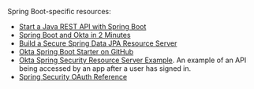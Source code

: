 Spring Boot-specific resources:

* [Start a Java REST API with Spring Boot](https://developer.okta.com/blog/2022/05/25/java-rest-api-spring-boot)
* [Spring Boot and Okta in 2 Minutes](https://developer.okta.com/blog/2020/11/24/spring-boot-okta)
* [Build a Secure Spring Data JPA Resource Server](https://developer.okta.com/blog/2020/11/20/spring-data-jpa)
* [Okta Spring Boot Starter on GitHub](https://github.com/okta/okta-spring-boot)
* [Okta Spring Security Resource Server Example](https://github.com/okta/samples-java-spring/tree/master/resource-server). An example of an API being accessed by an app after a user has signed in.
* [Spring Security OAuth Reference](https://docs.spring.io/spring-security/reference/servlet/oauth2/login/index.html)
